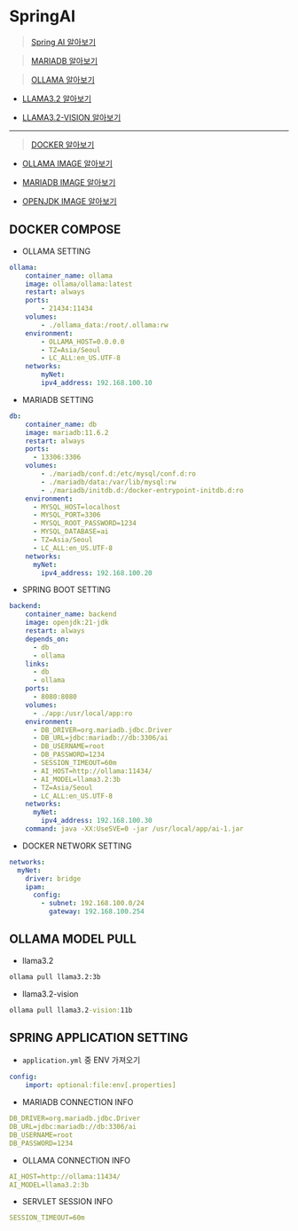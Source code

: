 # SpringAI

> [Spring AI 알아보기](https://docs.spring.io/spring-ai/reference/1.0/api/chat/ollama-chat.html)

> [MARIADB 알아보기](https://mariadb.org/)

> [OLLAMA 알아보기](https://ollama.com)

- [LLAMA3.2 알아보기](https://ollama.com/library/llama3.2)

- [LLAMA3.2-VISION 알아보기](https://ollama.com/library/llama3.2-vision)

---

> [DOCKER 알아보기](https://docs.docker.com/?_gl=1*naramj*_gcl_au*MTQ2NzkxNjE1Ny4xNzM4ODg1NDk4*_ga*NTg3NjA3NTUzLjE3Mzg4ODU0OTg.*_ga_XJWPQMJYHQ*MTczODg4NTQ5OC4xLjEuMTczODg4NTQ5OC42MC4wLjA.)

- [OLLAMA IMAGE 알아보기](https://hub.docker.com/r/ollama/ollama)

- [MARIADB IMAGE 알아보기](https://hub.docker.com/_/mariadb)

- [OPENJDK IMAGE 알아보기](https://hub.docker.com/_/openjdk)

## DOCKER COMPOSE

- OLLAMA SETTING
```yml
ollama:
    container_name: ollama
    image: ollama/ollama:latest
    restart: always
    ports:
        - 21434:11434
    volumes:
        - ./ollama_data:/root/.ollama:rw
    environment:
        - OLLAMA_HOST=0.0.0.0
        - TZ=Asia/Seoul
        - LC_ALL:en_US.UTF-8
    networks:
        myNet:
        ipv4_address: 192.168.100.10
```

- MARIADB SETTING
```yml
db:
    container_name: db
    image: mariadb:11.6.2
    restart: always
    ports: 
      - 13306:3306
    volumes:
        - ./mariadb/conf.d:/etc/mysql/conf.d:ro
        - ./mariadb/data:/var/lib/mysql:rw
        - ./mariadb/initdb.d:/docker-entrypoint-initdb.d:ro
    environment:
      - MYSQL_HOST=localhost
      - MYSQL_PORT=3306
      - MYSQL_ROOT_PASSWORD=1234
      - MYSQL_DATABASE=ai
      - TZ=Asia/Seoul
      - LC_ALL:en_US.UTF-8
    networks:
      myNet:
        ipv4_address: 192.168.100.20
```

- SPRING BOOT SETTING
```yml
backend:
    container_name: backend
    image: openjdk:21-jdk
    restart: always
    depends_on:
      - db
      - ollama
    links:
      - db
      - ollama
    ports:
      - 8080:8080
    volumes:
      - ./app:/usr/local/app:ro
    environment:
      - DB_DRIVER=org.mariadb.jdbc.Driver
      - DB_URL=jdbc:mariadb://db:3306/ai
      - DB_USERNAME=root
      - DB_PASSWORD=1234
      - SESSION_TIMEOUT=60m
      - AI_HOST=http://ollama:11434/
      - AI_MODEL=llama3.2:3b
      - TZ=Asia/Seoul
      - LC_ALL:en_US.UTF-8
    networks:
      myNet:
        ipv4_address: 192.168.100.30
    command: java -XX:UseSVE=0 -jar /usr/local/app/ai-1.jar
```

- DOCKER NETWORK SETTING
```yml
networks:
  myNet:
    driver: bridge
    ipam:
      config:
        - subnet: 192.168.100.0/24
          gateway: 192.168.100.254
```

## OLLAMA MODEL PULL

- llama3.2
```cmd
ollama pull llama3.2:3b
```

- llama3.2-vision 
```cmd
ollama pull llama3.2-vision:11b
```

## SPRING APPLICATION SETTING

- `application.yml` 중 ENV 가져오기
```yml
config:
    import: optional:file:env[.properties]
```

- MARIADB CONNECTION INFO
```yml
DB_DRIVER=org.mariadb.jdbc.Driver
DB_URL=jdbc:mariadb://db:3306/ai
DB_USERNAME=root
DB_PASSWORD=1234
```

- OLLAMA CONNECTION INFO
```yml
AI_HOST=http://ollama:11434/
AI_MODEL=llama3.2:3b
```

- SERVLET SESSION INFO
```yml
SESSION_TIMEOUT=60m
```

